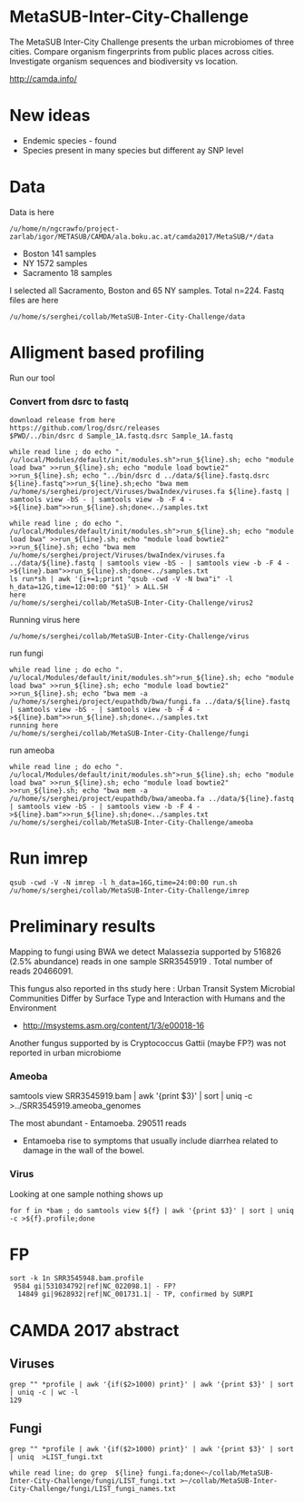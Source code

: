 # MetaSUB-Inter-City-Challenge
The MetaSUB Inter-City Challenge presents the urban microbiomes of three cities. Compare organism fingerprints from public places across cities. Investigate organism sequences and biodiversity vs location.

http://camda.info/

# New ideas

- Endemic species  - found 
- Species present in many species but different ay SNP level

# Data
Data is here


```
/u/home/n/ngcrawfo/project-zarlab/igor/METASUB/CAMDA/ala.boku.ac.at/camda2017/MetaSUB/*/data
```

* Boston 141 samples
* NY 1572 samples
* Sacramento 18 samples 


I selected all Sacramento, Boston and 65 NY samples. Total n=224. Fastq files are here
```
/u/home/s/serghei/collab/MetaSUB-Inter-City-Challenge/data
```

# Alligment based profiling

Run our tool

### Convert from dsrc to fastq

```
download release from here
https://github.com/lrog/dsrc/releases
$PWD/../bin/dsrc d Sample_1A.fastq.dsrc Sample_1A.fastq
```

```
while read line ; do echo ". /u/local/Modules/default/init/modules.sh">run_${line}.sh; echo "module load bwa" >>run_${line}.sh; echo "module load bowtie2" >>run_${line}.sh; echo "../bin/dsrc d ../data/${line}.fastq.dsrc ${line}.fastq">>run_${line}.sh;echo "bwa mem /u/home/s/serghei/project/Viruses/bwaIndex/viruses.fa ${line}.fastq | samtools view -bS - | samtools view -b -F 4 - >${line}.bam">>run_${line}.sh;done<../samples.txt
```

```
while read line ; do echo ". /u/local/Modules/default/init/modules.sh">run_${line}.sh; echo "module load bwa" >>run_${line}.sh; echo "module load bowtie2" >>run_${line}.sh; echo "bwa mem /u/home/s/serghei/project/Viruses/bwaIndex/viruses.fa ../data/${line}.fastq | samtools view -bS - | samtools view -b -F 4 - >${line}.bam">>run_${line}.sh;done<../samples.txt
ls run*sh | awk '{i+=1;print "qsub -cwd -V -N bwa"i" -l h_data=12G,time=12:00:00 "$1}' > ALL.SH
here
/u/home/s/serghei/collab/MetaSUB-Inter-City-Challenge/virus2

```

Running virus here
```
/u/home/s/serghei/collab/MetaSUB-Inter-City-Challenge/virus
```

run fungi

```
while read line ; do echo ". /u/local/Modules/default/init/modules.sh">run_${line}.sh; echo "module load bwa" >>run_${line}.sh; echo "module load bowtie2" >>run_${line}.sh; echo "bwa mem -a /u/home/s/serghei/project/eupathdb/bwa/fungi.fa ../data/${line}.fastq | samtools view -bS - | samtools view -b -F 4 - >${line}.bam">>run_${line}.sh;done<../samples.txt 
running here
/u/home/s/serghei/collab/MetaSUB-Inter-City-Challenge/fungi

```

run ameoba

```
while read line ; do echo ". /u/local/Modules/default/init/modules.sh">run_${line}.sh; echo "module load bwa" >>run_${line}.sh; echo "module load bowtie2" >>run_${line}.sh; echo "bwa mem -a /u/home/s/serghei/project/eupathdb/bwa/ameoba.fa ../data/${line}.fastq | samtools view -bS - | samtools view -b -F 4 - >${line}.bam">>run_${line}.sh;done<../samples.txt
/u/home/s/serghei/collab/MetaSUB-Inter-City-Challenge/ameoba
```



# Run imrep

```
qsub -cwd -V -N imrep -l h_data=16G,time=24:00:00 run.sh 
/u/home/s/serghei/collab/MetaSUB-Inter-City-Challenge/imrep
```



# Preliminary results

Mapping to fungi using BWA we detect Malassezia supported by 516826 (2.5% abundance) reads
in one sample SRR3545919 . Total number of reads 20466091. 

This fungus also reported in ths study here : Urban Transit System Microbial Communities Differ by Surface Type and Interaction with Humans and the Environment

- http://msystems.asm.org/content/1/3/e00018-16

Another fungus supported by 
is Cryptococcus Gattii  (maybe FP?) 
was not reported in urban microbiome

### Ameoba
samtools view SRR3545919.bam | awk '{print $3}' | sort  | uniq -c >../SRR3545919.ameoba_genomes 

The most abundant - Entamoeba. 290511 reads 

- Entamoeba rise to symptoms that usually include diarrhea related to damage in the wall of the bowel.

### Virus

Looking at one sample nothing shows up

```
for f in *bam ; do samtools view ${f} | awk '{print $3}' | sort | uniq -c >${f}.profile;done
```


# FP

```
sort -k 1n SRR3545948.bam.profile
 9584 gi|531034792|ref|NC_022098.1| - FP?
  14849 gi|9628932|ref|NC_001731.1| - TP, confirmed by SURPI
  ```

# CAMDA 2017 abstract 

## Viruses

```
grep "" *profile | awk '{if($2>1000) print}' | awk '{print $3}' | sort | uniq -c | wc -l
129

```

## Fungi
```
grep "" *profile | awk '{if($2>1000) print}' | awk '{print $3}' | sort | uniq  >LIST_fungi.txt

while read line; do grep  ${line} fungi.fa;done<~/collab/MetaSUB-Inter-City-Challenge/fungi/LIST_fungi.txt >~/collab/MetaSUB-Inter-City-Challenge/fungi/LIST_fungi_names.txt

```
